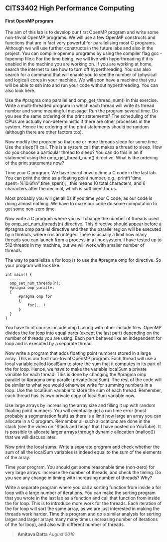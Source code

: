 ## CITS3402 High Performance Computing
#### First OpenMP program
The aim of this lab is to develop our first OpenMP program and write some non-trivial OpenMP programs. We will use a few OpenMP constructs and functions that are in fact very powerful for parallelising most C programs. Although we will use further constructs in the future labs and also in the project. You can compile openmp programs by using the compiler flag gcc -fopenmp file.c
For the time being, we will live with hyperthreading if it is enabled in the machine you are working on. If you are working at home, search the internet to see how to turn off hyperthreading. You can also search for a command that will enable you to see the number of (physical and logical) cores in your machine. We will soon have a machine that you will be able to ssh into and run your code without hyperthreading. You can also look here.

Use the #pragma omp parallel and omp_get_thread_num() in this exercise. Write a multi-threaded program in which each thread will write its thread number and some meaningful message. Run the program several time. Do you see the same ordering of the print statements? The scheduling of the CPUs are actually non-deterministic if there are other processes in the system. Hence the ordering of the print statements should be random (although there are other factors too).

Now modify the program so that one or more threads sleep for some time. Use the sleep(1) call. This is a system call that makes a thread to sleep. How do you choose a particular thread to sleep?
You can do this in an if statement using the omp_get_thread_num() directive. What is the ordering of the print statements now?

Time your C program. We have learnt how to time a C code in the last lab. You can print the time as a floating point number, e.g., printf("time spent=%10.6f\n",time_spent); , this means 10 total characters, and 6 characters after the decimal, which is sufficient for us.

Most probably you will get all 0s if you time your C code, as our code is doing almost nothing. We have to make our code do some computation to get some non-zero time.

Now write a C program where you will change the number of threads used by omp_set_num_threads(n) directive. This directive should appear before a #pragma omp parallel directive and then the parallel region will be executed by n threads, where n is an integer. There is usually a limit how many threads you can launch from a process in a linux system. I have tested up to 512 threads in my machine, but we will work with smaller number of threads.

The way to parallelize a for loop is to use the #pragma omp for directive. So your program will look like:
```
int main() {
  .....
  omp_set_num_threads(n);
  #pragma omp parallel
  {
      #pragma omp for
      {
          for(...)
      }
  }
}
```
You have to of course include omp.h along with other include files. OpenMP divides the for loop into equal parts (except the last part) depending on the number of threads you are using. Each part behaves like an independent for loop and is executed by a separate thread.

Now write a program that adds floating point numbers stored in a large array. This is our first non-trivial OpenMP program. Each thread will use a local variable called localSum to store the sum that it computes in its part of the for loop. Hence, we have to make the variable localSum a private variable for each thread. This is done by changing the #pragma omp parallel to
#pragma omp parallel private(localSum). The rest of the code will be similar to what you would otherwise write for summing numbers in a loop. Use the localSum variable to store the sum of each thread. Remember, each thread has its own private copy of localSum variable now.

Use large arrays by increasing the array size and filling it up with random floating point numbers. You will eventually get a run time error (most probably a segmentation fault) as there is a limit how large an array you can allocate in a C program. Remember all such allocations are done in the stack (see the video on "Stack and heap" that I have posted on YouTube). It is possible to allocate larger arrays through dynamic allocation (malloc()) that we will discuss later.

Now print the local sums. Write a separate program and check whether the sum of all the localSum variables is indeed equal to the sum of the elements of the array.

Time your program. You should get some reasonable time (non-zero) for very large arrays. Increase the number of threads, and check the timing. Do you see any change in timing with increasing number of threads? Why?

Write a separate program where you call a sorting function from inside a for loop with a large number of iterations. You can make the sorting program that you wrote in the last lab as a function and call that function from inside the for loop. This is to introduce more work for the threads. Each iteration of the for loop will sort the same array, as we are just interested in making the threads work harder. Time this program and do a similar analysis for sorting larger and larger arrays many many times (increasing number of iterations of the for loop), and also with different number of threads.

> **Amitava Datta**
> *August 2018*
